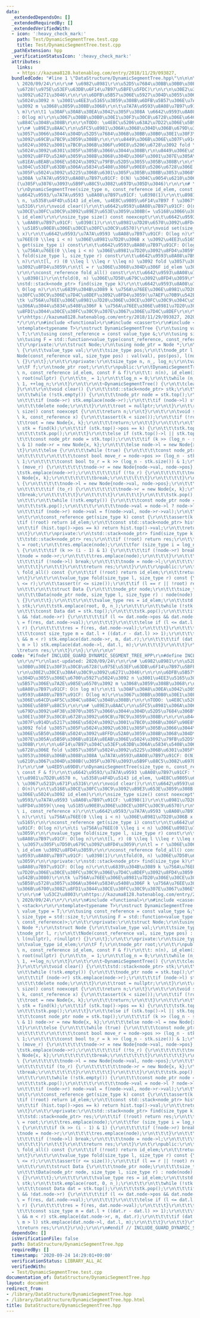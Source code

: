 ```yaml
---
data:
  _extendedDependsOn: []
  _extendedRequiredBy: []
  _extendedVerifiedWith:
  - icon: ':heavy_check_mark:'
    path: Test/DynamicSegmentTree.test.cpp
    title: Test/DynamicSegmentTree.test.cpp
  _pathExtension: hpp
  _verificationStatusIcon: ':heavy_check_mark:'
  attributes:
    links:
    - https://kazuma8128.hatenablog.com/entry/2018/11/29/093827,
  bundledCode: "#line 1 \"DataStructure/DynamicSegmentTree.hpp\"\n\n\n\r\n/*\r\nlast-updated:\
    \ 2020/09/24\r\n\r\n# \u6982\u8981\r\n\u52D5\u7684\u30BB\u30B0\u30E1\u30F3\u30C8\
    \u6728(\u975E\u53EF\u63DB\u6F14\u7B97\u5BFE\u5FDC)\r\n\r\n\u30E2\u30CE\u30A4\u30C9\
    \u3092\u6271\u3046\r\n\r\n\u6DFB\u5B57\u306E\u5927\u304D\u3055\u306E\u6700\u5927\
    \u5024\u3092 n \u3001\u4EE3\u5165\u3059\u308B\u6DFB\u5B57\u306E\u7A2E\u985E\u6570\
    \u3092 m \u3068\u3059\u308B\u3068\r\n\t\u7A7A\u9593\u8A08\u7B97\u91CF: O(n log\
    \ m)\r\n\t1 \u30AF\u30A8\u30EA\u3042\u305F\u308A \u6642\u9593\u8A08\u7B97\u91CF\
    : O(log m)\r\n\u3067\u30BB\u30B0\u30E1\u30F3\u30C8\u6728\u306E\u64CD\u4F5C\u304C\
    \u884C\u3048\u308B\r\n\r\nTODO: \u4E8C\u5206\u63A2\u7D22\u306E\u5B9F\u88C5\r\n\
    \r\n# \u89E3\u8AAC\r\n\u5FC5\u8981\u306A\u3068\u304D\u306B\u679D\u3092\u4F38\u3070\
    \u3057\u3066\u3044\u304D\u52D5\u7684\u306B\u30BB\u30B0\u30E1\u30F3\u30C8\u6728\
    \u3092\u69CB\u7BC9\u3059\u308B\r\n\r\n\u8449\u306B\u306E\u307F\u914D\u5217\u306E\
    \u5024\u3092\u3001\u7BC0\u306B\u306F\u90E8\u5206\u6728\u3092 fold \u3057\u305F\
    \u5024\u3092\u6301\u305F\u305B\u3066\u3044\u308B\r\n\u8449\u306E\u5B50\u306B\u5024\
    \u3092\u8FFD\u52A0\u3059\u308B\u3068\u304D\u306F\u3001\u307E\u305A\u5B50\u306B\
    \u81EA\u8EAB\u306E\u5024\u3092\u79FB\u52D5\u3055\u305B\u308B\r\n\r\n\u6F14\u7B97\
    \u304C\u53EF\u63DB\u306A\u5834\u5408\u306F\u90E8\u5206\u6728\u306E fold \u3057\
    \u305F\u5024\u3092\u5225\u306B\u6301\u305F\u305B\u308B\u3053\u3068\u306B\u3088\
    \u308A \u7A7A\u9593\u8A08\u7B97\u91CF: O(N) \u304C\u9054\u6210\u3067\u304D\u308B\
    (\u305F\u3076\u3093\u5B9F\u88C5\u3082\u697D\u305D\u3046)\r\n\r\n# \u4ED5\u69D8\
    \r\nDynamicSegmentTree(size_type n, const_reference id_elem, const F & f)\r\n\t\
    \u6642\u9593/\u7A7A\u9593 \u8A08\u7B97\u91CF: \u0398(1)\r\n\t\u8981\u7D20\u6570\
    \ n, \u5358\u4F4D\u5143 id_elem, \u4E8C\u9805\u6F14\u7B97 f \u3067\u521D\u671F\
    \u5316\r\n\r\nvoid clear()\r\n\t\u6642\u9593\u8A08\u7B97\u91CF: O(n)\r\n\t\u5168\
    \u30CE\u30FC\u30C9\u3092\u89E3\u653E\u3059\u308B(= \u5168\u3066\u306E\u5024\u3092\
    \ id_elem)\r\n\r\nsize_type size() const noexcept\r\n\t\u6642\u9593/\u7A7A\u9593\
    \ \u8A08\u7B97\u91CF: \u0398(1)\r\n\t\u8981\u7D20\u6570\u3092\u8FD4\u3059(\\neq\
    \ \u5185\u90E8\u306E\u30CE\u30FC\u30C9\u6570)\r\n\r\nvoid set(size_type i, const_reference\
    \ x)\r\n\t\u6642\u9593/\u7A7A\u9593 \u8A08\u7B97\u91CF: O(log n)\r\n\ti \u756A\
    \u76EE(0 \\leq i < n) \u306E\u8981\u7D20\u306B x \u3092\u4EE3\u5165\r\n\r\nconst_reference\
    \ get(size_type i) const\r\n\t\u6642\u9593\u8A08\u7B97\u91CF: O(log n)\r\n\ti\
    \ \u756A\u76EE(0 \\leq i < n) \u306E\u8981\u7D20\u3092\u8FD4\u3059\r\n\r\nvalue_type\
    \ fold(size_type l, size_type r) const\r\n\t\u6642\u9593\u8A08\u7B97\u91CF: O(log\
    \ n)\r\n\t[l, r) (0 \\leq l \\leq r \\leq n) \u3092 fold \u3057\u305F\u7D50\u679C\
    \u3092\u8FD4\u3059\r\n\tl = r \u306E\u3068\u304D\u306F id_elem \u3092\u8FD4\u3059\
    \r\n\r\nconst_reference fold_all() const\r\n\t\u6642\u9593\u8A08\u7B97\u91CF:\
    \ \u0398(1)\r\n\tfold(0, n) \u306E\u7D50\u679C\u3092\u8FD4\u3059\r\n\r\nprivate:\r\
    \nstd::stack<node_ptr> find(size_type k)\r\n\t\u6642\u9593\u8A08\u7B97\u91CF:\
    \ O(log n)\r\n\t\u6839\u304B\u3089 k \u756A\u76EE\u306E\u8981\u7D20\u306E\u30CE\
    \u30FC\u30C9\u306E\u7D4C\u8DEF\u3092\u8FD4\u3059(\u7AEF\u70B9\u542B\u3080)\r\n\
    \tk \u756A\u76EE\u306E\u8981\u7D20\u306E\u30CE\u30FC\u30C9\u304C\u5B58\u5728\u3057\
    \u306A\u3044\u5834\u5408\u306F k \u756A\u76EE\u306E\u8981\u7D20\u306B\u6700\u3082\
    \u8FD1\u3044\u30CE\u30FC\u30C9\u307E\u3067\u306E\u7D4C\u8DEF\r\n\r\n# \u53C2\u8003\
    \r\nhttps://kazuma8128.hatenablog.com/entry/2018/11/29/093827, 2020/09/24\r\n\
    */\r\n\r\n#include <functional>\r\n#include <cassert>\r\n#include <stack>\r\n\r\
    \ntemplate<typename T>\r\nstruct DynamicSegmentTree {\r\n\tusing value_type =\
    \ T;\r\n\tusing const_reference = const value_type &;\r\n\tusing size_type = std::size_t;\r\
    \n\tusing F = std::function<value_type(const_reference, const_reference)>;\r\n\
    \t\r\nprivate:\r\n\tstruct Node;\r\n\tusing node_ptr = Node *;\r\n\tstruct Node\
    \ {\r\n\t\tvalue_type val;\r\n\t\tsize_type pos;\r\n\t\tnode_ptr l, r;\r\n\t\t\
    Node(const_reference val, size_type pos) : val(val), pos(pos), l(nullptr), r(nullptr)\
    \ {}\r\n\t};\r\n\t\r\nprivate:\r\n\tsize_type n, n_, log_n;\r\n\tvalue_type id_elem;\r\
    \n\tF f;\r\n\tnode_ptr root;\r\n\t\r\npublic:\r\n\tDynamicSegmentTree(size_type\
    \ n, const_reference id_elem, const F & f)\r\n\t\t: n(n), id_elem(id_elem), f(f),\
    \ root(nullptr) {\r\n\t\tn_ = 1;\r\n\t\tlog_n = 0;\r\n\t\twhile (n_ < n) n_ <<=\
    \ 1, ++log_n;\r\n\t}\r\n\t\r\n\t~DynamicSegmentTree() {\r\n\t\tclear();\r\n\t\
    }\r\n\t\r\n\tvoid clear() {\r\n\t\tstd::stack<node_ptr> stk;\r\n\t\tstk.emplace(root);\r\
    \n\t\twhile (!stk.empty()) {\r\n\t\t\tnode_ptr node = stk.top();\r\n\t\t\tstk.pop();\r\
    \n\t\t\tif (node->r) stk.emplace(node->r);\r\n\t\t\tif (node->l) stk.emplace(node->l);\r\
    \n\t\t\tdelete node;\r\n\t\t}\r\n\t\troot = nullptr;\r\n\t}\r\n\t\r\n\tsize_type\
    \ size() const noexcept {\r\n\t\treturn n;\r\n\t}\r\n\t\r\n\tvoid set(size_type\
    \ k, const_reference x) {\r\n\t\tassert(k < size());\r\n\t\tif (!root) {\r\n\t\
    \t\troot = new Node{x, k};\r\n\t\t\treturn;\r\n\t\t}\r\n\t\t\r\n\t\tstd::stack<node_ptr>\
    \ stk = find(k);\r\n\t\tif (stk.top()->pos == k) {\r\n\t\t\tstk.top()->val = x;\r\
    \n\t\t\tstk.pop();\r\n\t\t}\r\n\t\telse if (stk.top()->l || stk.top()->r) {\r\n\
    \t\t\tconst node_ptr node = stk.top();\r\n\t\t\tif (k >> (log_n - stk.size())\
    \ & 1) node->r = new Node{x, k};\r\n\t\t\telse node->l = new Node{x, k};\r\n\t\
    \t}\r\n\t\telse {\r\n\t\t\twhile (true) {\r\n\t\t\t\tconst node_ptr node = stk.top();\r\
    \n\t\t\t\t\r\n\t\t\t\tconst bool move_r = node->pos >> (log_n - stk.size()) &\
    \ 1;\r\n\t\t\t\tconst bool to_r = k >> (log_n - stk.size()) & 1;\r\n\t\t\t\tif\
    \ (move_r) {\r\n\t\t\t\t\tnode->r = new Node{node->val, node->pos};\r\n\t\t\t\t\
    \tstk.emplace(node->r);\r\n\t\t\t\t\tif (!to_r) {\r\n\t\t\t\t\t\tnode->l = new\
    \ Node{x, k};\r\n\t\t\t\t\t\tbreak;\r\n\t\t\t\t\t}\r\n\t\t\t\t}\r\n\t\t\t\telse\
    \ {\r\n\t\t\t\t\tnode->l = new Node{node->val, node->pos};\r\n\t\t\t\t\tstk.emplace(node->l);\r\
    \n\t\t\t\t\tif (to_r) {\r\n\t\t\t\t\t\tnode->r = new Node{x, k};\r\n\t\t\t\t\t\
    \tbreak;\r\n\t\t\t\t\t}\r\n\t\t\t\t}\r\n\t\t\t}\r\n\t\t\tstk.pop();\r\n\t\t}\r\
    \n\t\t\r\n\t\twhile (!stk.empty()) {\r\n\t\t\tconst node_ptr node = stk.top();\r\
    \n\t\t\tstk.pop();\r\n\t\t\t\r\n\t\t\tnode->val = node->l ? node->l->val : id_elem;\r\
    \n\t\t\tif (node->r) node->val = f(node->val, node->r->val);\r\n\t\t}\r\n\t}\r\
    \n\t\r\n\tconst_reference get(size_type k) const {\r\n\t\tassert(k < n);\r\n\t\
    \tif (!root) return id_elem;\r\n\t\tconst std::stack<node_ptr> hist = find(k);\r\
    \n\t\tif (hist.top()->pos == k) return hist.top()->val;\r\n\t\treturn id_elem;\r\
    \n\t}\r\n\t\r\nprivate:\r\n\tstd::stack<node_ptr> find(size_type k) const {\r\n\
    \t\tstd::stack<node_ptr> res;\r\n\t\tif (!root) return res;\r\n\t\tnode_ptr node\
    \ = root;\r\n\t\tres.emplace(node);\r\n\t\tfor (size_type i = log_n; i > 0; --i)\
    \ {\r\n\t\t\tif (k >> (i - 1) & 1) {\r\n\t\t\t\tif (!node->r) break;\r\n\t\t\t\
    \tnode = node->r;\r\n\t\t\t\tres.emplace(node);\r\n\t\t\t}\r\n\t\t\telse {\r\n\
    \t\t\t\tif (!node->l) break;\r\n\t\t\t\tnode = node->l;\r\n\t\t\t\tres.emplace(node);\r\
    \n\t\t\t}\r\n\t\t}\r\n\t\treturn res;\r\n\t}\r\n\t\r\npublic:\r\n\tconst_reference\
    \ fold_all() const {\r\n\t\tif (!root) return id_elem;\r\n\t\treturn root->val;\r\
    \n\t}\r\n\t\r\n\tvalue_type fold(size_type l, size_type r) const {\r\n\t\tassert(l\
    \ <= r);\r\n\t\tassert(r <= size());\r\n\t\tif (l == r || !root) return id_elem;\r\
    \n\t\t\r\n\t\tstruct Data {\r\n\t\t\tnode_ptr node;\r\n\t\t\tsize_type l, r;\r\
    \n\t\t\tData(node_ptr node, size_type l, size_type r) : node(node), l(l), r(r)\
    \ {}\r\n\t\t};\r\n\t\t\r\n\t\tvalue_type res = id_elem;\r\n\t\tstd::stack<Data>\
    \ stk;\r\n\t\tstk.emplace(root, 0, n_);\r\n\t\t\r\n\t\twhile (!stk.empty()) {\r\
    \n\t\t\tconst Data dat = stk.top();\r\n\t\t\tstk.pop();\r\n\t\t\tif (!dat.node->l\
    \ && !dat.node->r) {\r\n\t\t\t\tif (l <= dat.node->pos && dat.node->pos < r) res\
    \ = f(res, dat.node->val);\r\n\t\t\t}\r\n\t\t\telse if (l <= dat.l && dat.r <=\
    \ r) {\r\n\t\t\t\tres = f(res, dat.node->val);\r\n\t\t\t}\r\n\t\t\telse {\r\n\t\
    \t\t\tconst size_type m = dat.l + ((dat.r - dat.l) >> 1);\r\n\t\t\t\tif (dat.node->r\
    \ && m < r) stk.emplace(dat.node->r, m, dat.r);\r\n\t\t\t\tif (dat.node->l &&\
    \ m > l) stk.emplace(dat.node->l, dat.l, m);\r\n\t\t\t}\r\n\t\t}\r\n\t\t\r\n\t\
    \treturn res;\r\n\t}\r\n};\r\n\r\n\n"
  code: "#ifndef INCLUDE_GUARD_DYNAMIC_SEGMENT_TREE_HPP\r\n#define INCLUDE_GUARD_DYNAMIC_SEGMENT_TREE_HPP\r\
    \n\r\n/*\r\nlast-updated: 2020/09/24\r\n\r\n# \u6982\u8981\r\n\u52D5\u7684\u30BB\
    \u30B0\u30E1\u30F3\u30C8\u6728(\u975E\u53EF\u63DB\u6F14\u7B97\u5BFE\u5FDC)\r\n\
    \r\n\u30E2\u30CE\u30A4\u30C9\u3092\u6271\u3046\r\n\r\n\u6DFB\u5B57\u306E\u5927\
    \u304D\u3055\u306E\u6700\u5927\u5024\u3092 n \u3001\u4EE3\u5165\u3059\u308B\u6DFB\
    \u5B57\u306E\u7A2E\u985E\u6570\u3092 m \u3068\u3059\u308B\u3068\r\n\t\u7A7A\u9593\
    \u8A08\u7B97\u91CF: O(n log m)\r\n\t1 \u30AF\u30A8\u30EA\u3042\u305F\u308A \u6642\
    \u9593\u8A08\u7B97\u91CF: O(log m)\r\n\u3067\u30BB\u30B0\u30E1\u30F3\u30C8\u6728\
    \u306E\u64CD\u4F5C\u304C\u884C\u3048\u308B\r\n\r\nTODO: \u4E8C\u5206\u63A2\u7D22\
    \u306E\u5B9F\u88C5\r\n\r\n# \u89E3\u8AAC\r\n\u5FC5\u8981\u306A\u3068\u304D\u306B\
    \u679D\u3092\u4F38\u3070\u3057\u3066\u3044\u304D\u52D5\u7684\u306B\u30BB\u30B0\
    \u30E1\u30F3\u30C8\u6728\u3092\u69CB\u7BC9\u3059\u308B\r\n\r\n\u8449\u306B\u306E\
    \u307F\u914D\u5217\u306E\u5024\u3092\u3001\u7BC0\u306B\u306F\u90E8\u5206\u6728\
    \u3092 fold \u3057\u305F\u5024\u3092\u6301\u305F\u305B\u3066\u3044\u308B\r\n\u8449\
    \u306E\u5B50\u306B\u5024\u3092\u8FFD\u52A0\u3059\u308B\u3068\u304D\u306F\u3001\
    \u307E\u305A\u5B50\u306B\u81EA\u8EAB\u306E\u5024\u3092\u79FB\u52D5\u3055\u305B\
    \u308B\r\n\r\n\u6F14\u7B97\u304C\u53EF\u63DB\u306A\u5834\u5408\u306F\u90E8\u5206\
    \u6728\u306E fold \u3057\u305F\u5024\u3092\u5225\u306B\u6301\u305F\u305B\u308B\
    \u3053\u3068\u306B\u3088\u308A \u7A7A\u9593\u8A08\u7B97\u91CF: O(N) \u304C\u9054\
    \u6210\u3067\u304D\u308B(\u305F\u3076\u3093\u5B9F\u88C5\u3082\u697D\u305D\u3046\
    )\r\n\r\n# \u4ED5\u69D8\r\nDynamicSegmentTree(size_type n, const_reference id_elem,\
    \ const F & f)\r\n\t\u6642\u9593/\u7A7A\u9593 \u8A08\u7B97\u91CF: \u0398(1)\r\n\
    \t\u8981\u7D20\u6570 n, \u5358\u4F4D\u5143 id_elem, \u4E8C\u9805\u6F14\u7B97 f\
    \ \u3067\u521D\u671F\u5316\r\n\r\nvoid clear()\r\n\t\u6642\u9593\u8A08\u7B97\u91CF\
    : O(n)\r\n\t\u5168\u30CE\u30FC\u30C9\u3092\u89E3\u653E\u3059\u308B(= \u5168\u3066\
    \u306E\u5024\u3092 id_elem)\r\n\r\nsize_type size() const noexcept\r\n\t\u6642\
    \u9593/\u7A7A\u9593 \u8A08\u7B97\u91CF: \u0398(1)\r\n\t\u8981\u7D20\u6570\u3092\
    \u8FD4\u3059(\\neq \u5185\u90E8\u306E\u30CE\u30FC\u30C9\u6570)\r\n\r\nvoid set(size_type\
    \ i, const_reference x)\r\n\t\u6642\u9593/\u7A7A\u9593 \u8A08\u7B97\u91CF: O(log\
    \ n)\r\n\ti \u756A\u76EE(0 \\leq i < n) \u306E\u8981\u7D20\u306B x \u3092\u4EE3\
    \u5165\r\n\r\nconst_reference get(size_type i) const\r\n\t\u6642\u9593\u8A08\u7B97\
    \u91CF: O(log n)\r\n\ti \u756A\u76EE(0 \\leq i < n) \u306E\u8981\u7D20\u3092\u8FD4\
    \u3059\r\n\r\nvalue_type fold(size_type l, size_type r) const\r\n\t\u6642\u9593\
    \u8A08\u7B97\u91CF: O(log n)\r\n\t[l, r) (0 \\leq l \\leq r \\leq n) \u3092 fold\
    \ \u3057\u305F\u7D50\u679C\u3092\u8FD4\u3059\r\n\tl = r \u306E\u3068\u304D\u306F\
    \ id_elem \u3092\u8FD4\u3059\r\n\r\nconst_reference fold_all() const\r\n\t\u6642\
    \u9593\u8A08\u7B97\u91CF: \u0398(1)\r\n\tfold(0, n) \u306E\u7D50\u679C\u3092\u8FD4\
    \u3059\r\n\r\nprivate:\r\nstd::stack<node_ptr> find(size_type k)\r\n\t\u6642\u9593\
    \u8A08\u7B97\u91CF: O(log n)\r\n\t\u6839\u304B\u3089 k \u756A\u76EE\u306E\u8981\
    \u7D20\u306E\u30CE\u30FC\u30C9\u306E\u7D4C\u8DEF\u3092\u8FD4\u3059(\u7AEF\u70B9\
    \u542B\u3080)\r\n\tk \u756A\u76EE\u306E\u8981\u7D20\u306E\u30CE\u30FC\u30C9\u304C\
    \u5B58\u5728\u3057\u306A\u3044\u5834\u5408\u306F k \u756A\u76EE\u306E\u8981\u7D20\
    \u306B\u6700\u3082\u8FD1\u3044\u30CE\u30FC\u30C9\u307E\u3067\u306E\u7D4C\u8DEF\
    \r\n\r\n# \u53C2\u8003\r\nhttps://kazuma8128.hatenablog.com/entry/2018/11/29/093827,\
    \ 2020/09/24\r\n*/\r\n\r\n#include <functional>\r\n#include <cassert>\r\n#include\
    \ <stack>\r\n\r\ntemplate<typename T>\r\nstruct DynamicSegmentTree {\r\n\tusing\
    \ value_type = T;\r\n\tusing const_reference = const value_type &;\r\n\tusing\
    \ size_type = std::size_t;\r\n\tusing F = std::function<value_type(const_reference,\
    \ const_reference)>;\r\n\t\r\nprivate:\r\n\tstruct Node;\r\n\tusing node_ptr =\
    \ Node *;\r\n\tstruct Node {\r\n\t\tvalue_type val;\r\n\t\tsize_type pos;\r\n\t\
    \tnode_ptr l, r;\r\n\t\tNode(const_reference val, size_type pos) : val(val), pos(pos),\
    \ l(nullptr), r(nullptr) {}\r\n\t};\r\n\t\r\nprivate:\r\n\tsize_type n, n_, log_n;\r\
    \n\tvalue_type id_elem;\r\n\tF f;\r\n\tnode_ptr root;\r\n\t\r\npublic:\r\n\tDynamicSegmentTree(size_type\
    \ n, const_reference id_elem, const F & f)\r\n\t\t: n(n), id_elem(id_elem), f(f),\
    \ root(nullptr) {\r\n\t\tn_ = 1;\r\n\t\tlog_n = 0;\r\n\t\twhile (n_ < n) n_ <<=\
    \ 1, ++log_n;\r\n\t}\r\n\t\r\n\t~DynamicSegmentTree() {\r\n\t\tclear();\r\n\t\
    }\r\n\t\r\n\tvoid clear() {\r\n\t\tstd::stack<node_ptr> stk;\r\n\t\tstk.emplace(root);\r\
    \n\t\twhile (!stk.empty()) {\r\n\t\t\tnode_ptr node = stk.top();\r\n\t\t\tstk.pop();\r\
    \n\t\t\tif (node->r) stk.emplace(node->r);\r\n\t\t\tif (node->l) stk.emplace(node->l);\r\
    \n\t\t\tdelete node;\r\n\t\t}\r\n\t\troot = nullptr;\r\n\t}\r\n\t\r\n\tsize_type\
    \ size() const noexcept {\r\n\t\treturn n;\r\n\t}\r\n\t\r\n\tvoid set(size_type\
    \ k, const_reference x) {\r\n\t\tassert(k < size());\r\n\t\tif (!root) {\r\n\t\
    \t\troot = new Node{x, k};\r\n\t\t\treturn;\r\n\t\t}\r\n\t\t\r\n\t\tstd::stack<node_ptr>\
    \ stk = find(k);\r\n\t\tif (stk.top()->pos == k) {\r\n\t\t\tstk.top()->val = x;\r\
    \n\t\t\tstk.pop();\r\n\t\t}\r\n\t\telse if (stk.top()->l || stk.top()->r) {\r\n\
    \t\t\tconst node_ptr node = stk.top();\r\n\t\t\tif (k >> (log_n - stk.size())\
    \ & 1) node->r = new Node{x, k};\r\n\t\t\telse node->l = new Node{x, k};\r\n\t\
    \t}\r\n\t\telse {\r\n\t\t\twhile (true) {\r\n\t\t\t\tconst node_ptr node = stk.top();\r\
    \n\t\t\t\t\r\n\t\t\t\tconst bool move_r = node->pos >> (log_n - stk.size()) &\
    \ 1;\r\n\t\t\t\tconst bool to_r = k >> (log_n - stk.size()) & 1;\r\n\t\t\t\tif\
    \ (move_r) {\r\n\t\t\t\t\tnode->r = new Node{node->val, node->pos};\r\n\t\t\t\t\
    \tstk.emplace(node->r);\r\n\t\t\t\t\tif (!to_r) {\r\n\t\t\t\t\t\tnode->l = new\
    \ Node{x, k};\r\n\t\t\t\t\t\tbreak;\r\n\t\t\t\t\t}\r\n\t\t\t\t}\r\n\t\t\t\telse\
    \ {\r\n\t\t\t\t\tnode->l = new Node{node->val, node->pos};\r\n\t\t\t\t\tstk.emplace(node->l);\r\
    \n\t\t\t\t\tif (to_r) {\r\n\t\t\t\t\t\tnode->r = new Node{x, k};\r\n\t\t\t\t\t\
    \tbreak;\r\n\t\t\t\t\t}\r\n\t\t\t\t}\r\n\t\t\t}\r\n\t\t\tstk.pop();\r\n\t\t}\r\
    \n\t\t\r\n\t\twhile (!stk.empty()) {\r\n\t\t\tconst node_ptr node = stk.top();\r\
    \n\t\t\tstk.pop();\r\n\t\t\t\r\n\t\t\tnode->val = node->l ? node->l->val : id_elem;\r\
    \n\t\t\tif (node->r) node->val = f(node->val, node->r->val);\r\n\t\t}\r\n\t}\r\
    \n\t\r\n\tconst_reference get(size_type k) const {\r\n\t\tassert(k < n);\r\n\t\
    \tif (!root) return id_elem;\r\n\t\tconst std::stack<node_ptr> hist = find(k);\r\
    \n\t\tif (hist.top()->pos == k) return hist.top()->val;\r\n\t\treturn id_elem;\r\
    \n\t}\r\n\t\r\nprivate:\r\n\tstd::stack<node_ptr> find(size_type k) const {\r\n\
    \t\tstd::stack<node_ptr> res;\r\n\t\tif (!root) return res;\r\n\t\tnode_ptr node\
    \ = root;\r\n\t\tres.emplace(node);\r\n\t\tfor (size_type i = log_n; i > 0; --i)\
    \ {\r\n\t\t\tif (k >> (i - 1) & 1) {\r\n\t\t\t\tif (!node->r) break;\r\n\t\t\t\
    \tnode = node->r;\r\n\t\t\t\tres.emplace(node);\r\n\t\t\t}\r\n\t\t\telse {\r\n\
    \t\t\t\tif (!node->l) break;\r\n\t\t\t\tnode = node->l;\r\n\t\t\t\tres.emplace(node);\r\
    \n\t\t\t}\r\n\t\t}\r\n\t\treturn res;\r\n\t}\r\n\t\r\npublic:\r\n\tconst_reference\
    \ fold_all() const {\r\n\t\tif (!root) return id_elem;\r\n\t\treturn root->val;\r\
    \n\t}\r\n\t\r\n\tvalue_type fold(size_type l, size_type r) const {\r\n\t\tassert(l\
    \ <= r);\r\n\t\tassert(r <= size());\r\n\t\tif (l == r || !root) return id_elem;\r\
    \n\t\t\r\n\t\tstruct Data {\r\n\t\t\tnode_ptr node;\r\n\t\t\tsize_type l, r;\r\
    \n\t\t\tData(node_ptr node, size_type l, size_type r) : node(node), l(l), r(r)\
    \ {}\r\n\t\t};\r\n\t\t\r\n\t\tvalue_type res = id_elem;\r\n\t\tstd::stack<Data>\
    \ stk;\r\n\t\tstk.emplace(root, 0, n_);\r\n\t\t\r\n\t\twhile (!stk.empty()) {\r\
    \n\t\t\tconst Data dat = stk.top();\r\n\t\t\tstk.pop();\r\n\t\t\tif (!dat.node->l\
    \ && !dat.node->r) {\r\n\t\t\t\tif (l <= dat.node->pos && dat.node->pos < r) res\
    \ = f(res, dat.node->val);\r\n\t\t\t}\r\n\t\t\telse if (l <= dat.l && dat.r <=\
    \ r) {\r\n\t\t\t\tres = f(res, dat.node->val);\r\n\t\t\t}\r\n\t\t\telse {\r\n\t\
    \t\t\tconst size_type m = dat.l + ((dat.r - dat.l) >> 1);\r\n\t\t\t\tif (dat.node->r\
    \ && m < r) stk.emplace(dat.node->r, m, dat.r);\r\n\t\t\t\tif (dat.node->l &&\
    \ m > l) stk.emplace(dat.node->l, dat.l, m);\r\n\t\t\t}\r\n\t\t}\r\n\t\t\r\n\t\
    \treturn res;\r\n\t}\r\n};\r\n\r\n#endif // INCLUDE_GUARD_DYNAMIC_SEGMENT_TREE_HPP"
  dependsOn: []
  isVerificationFile: false
  path: DataStructure/DynamicSegmentTree.hpp
  requiredBy: []
  timestamp: '2020-09-24 14:29:01+09:00'
  verificationStatus: LIBRARY_ALL_AC
  verifiedWith:
  - Test/DynamicSegmentTree.test.cpp
documentation_of: DataStructure/DynamicSegmentTree.hpp
layout: document
redirect_from:
- /library/DataStructure/DynamicSegmentTree.hpp
- /library/DataStructure/DynamicSegmentTree.hpp.html
title: DataStructure/DynamicSegmentTree.hpp
---
```

